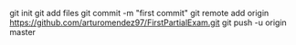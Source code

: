 git init
git add files
git commit -m "first commit"
git remote add origin https://github.com/arturomendez97/FirstPartialExam.git
git push -u origin master
